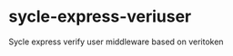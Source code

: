 sycle-express-veriuser
=====================

Sycle express verify user middleware based on veritoken
